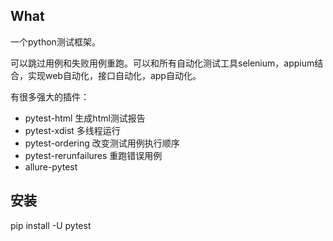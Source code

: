 ## What
一个python测试框架。

可以跳过用例和失败用例重跑。可以和所有自动化测试工具selenium，appium结合，实现web自动化，接口自动化，app自动化。

有很多强大的插件：
- pytest-html 生成html测试报告
- pytest-xdist 多线程运行
- pytest-ordering 改变测试用例执行顺序
- pytest-rerunfailures 重跑错误用例
- allure-pytest 
## 

## 安装
pip install -U pytest

